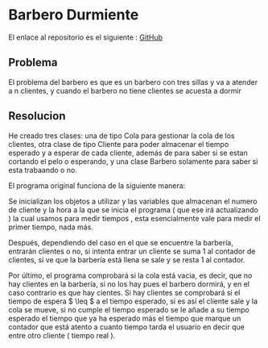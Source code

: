 # Barbero Durmiente

El enlace al repositorio es el siguiente : [GitHub](https://github.com/migueliiin/Barbero_Durmiente.git)

## Problema

El problema del barbero es que es un barbero con tres sillas y va a atender a n clientes, y cuando el barbero no tiene clientes se acuesta a dormir

## Resolucion

He creado tres clases: una de tipo Cola para gestionar la cola de los clientes, otra clase de tipo Cliente para poder almacenar el tiempo esperado y a esperar de cada cliente, además de para saber si se estan cortando el pelo o esperando, y una clase Barbero solamente para saber si esta trabaando o no.

El programa original funciona de la siguiente manera:

Se inicializan los objetos a utilizar y las variables que almacenan el numero de cliente y la hora a la que se inicia el programa ( que ese irá actualizando ) la cual usamos para medir tiempos , esta esencialmente vale para medir el primer tiempo, nada más.

Después, dependiendo del caso en el que se encuentre la barbería, entrarán clientes o no, si intenta entrar un cliente se suma 1 al contador de clientes, si ve que la barbería está llena se sale y se resta 1 al contador.

Por último, el programa comprobará si la cola está vacia, es decir, que no hay clientes en la barbería, si no los hay pues el barbero dormirá, y en el caso contrario es que hay cientes. Si hay clientes se comprobará si el tiempo de espera $ \leq $ a el tiempo esperado, si es así el cliente sale y la cola se mueve, si no cumple el tiempo esperado se le añade a su tiempo esperado el tiempo que ya ha esperado más el tiempo que marque un contador que está atento a cuanto tiempo tarda el usuario en decir que entre otro cliente ( tiempo real ).